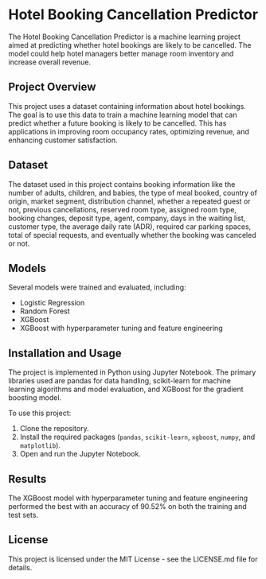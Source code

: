 # Hotel Booking Cancellation Predictor

The Hotel Booking Cancellation Predictor is a machine learning project aimed at predicting whether hotel bookings are likely to be cancelled. The model could help hotel managers better manage room inventory and increase overall revenue.

## Project Overview

This project uses a dataset containing information about hotel bookings. The goal is to use this data to train a machine learning model that can predict whether a future booking is likely to be cancelled. This has applications in improving room occupancy rates, optimizing revenue, and enhancing customer satisfaction.

## Dataset

The dataset used in this project contains booking information like the number of adults, children, and babies, the type of meal booked, country of origin, market segment, distribution channel, whether a repeated guest or not, previous cancellations, reserved room type, assigned room type, booking changes, deposit type, agent, company, days in the waiting list, customer type, the average daily rate (ADR), required car parking spaces, total of special requests, and eventually whether the booking was canceled or not.

## Models

Several models were trained and evaluated, including:

- Logistic Regression
- Random Forest
- XGBoost
- XGBoost with hyperparameter tuning and feature engineering

## Installation and Usage

The project is implemented in Python using Jupyter Notebook. The primary libraries used are pandas for data handling, scikit-learn for machine learning algorithms and model evaluation, and XGBoost for the gradient boosting model.

To use this project:

1. Clone the repository.
2. Install the required packages (`pandas`, `scikit-learn`, `xgboost`, `numpy`, and `matplotlib`).
3. Open and run the Jupyter Notebook.

## Results

The XGBoost model with hyperparameter tuning and feature engineering performed the best with an accuracy of 90.52% on both the training and test sets.

## License

This project is licensed under the MIT License - see the LICENSE.md file for details.

